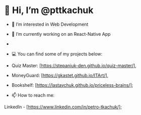 # 👋 Hi, I’m @pttkachuk
- 👀 I’m interested in Web Development
- 🌱 I’m currently working on an React-Native App
- 
- 💻 You can find some of my projects below:
- Quiz Master: [https://stepaniuk-den.github.io/quiz-master/],
- MoneyGuard: [https://gkastet.github.io/ITArt/],
- Bookshelf: [https://lastavchuk.github.io/priceless-brains/];

- 📫 How to reach me:

LinkedIn - [https://www.linkedin.com/in/petro-tkachuk/];

<!---
pttkachuk/pttkachuk is a ✨ special ✨ repository because its `README.md` (this file) appears on your GitHub profile.
You can click the Preview link to take a look at your changes.
--->
